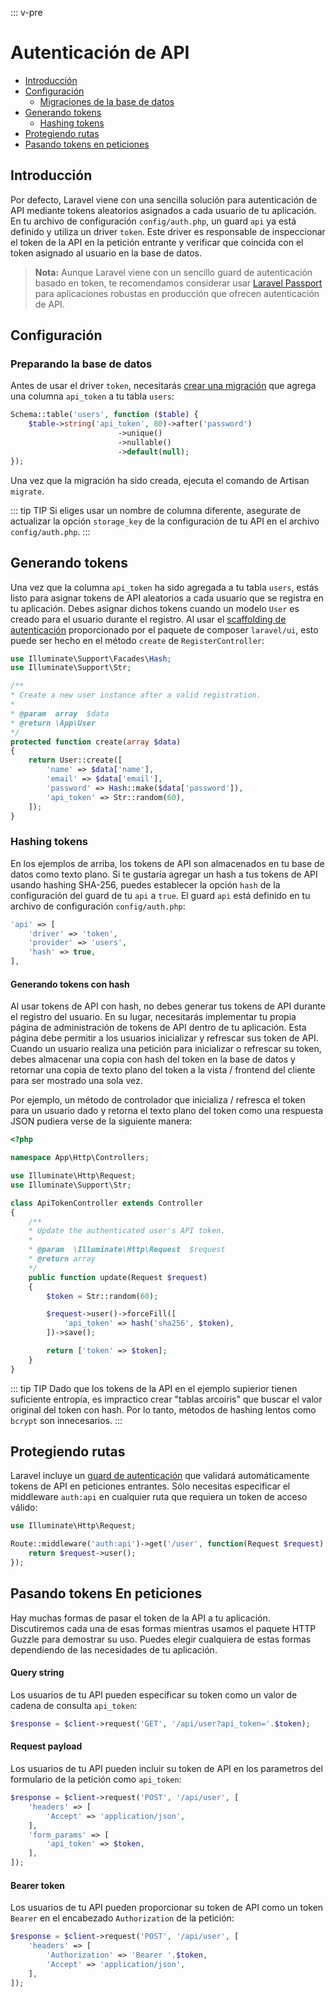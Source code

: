 ::: v-pre

# Autenticación de API

- [Introducción](#introduction)
- [Configuración](#configuration)
    - [Migraciones de la base de datos](#database-preparation)
- [Generando tokens](#generating-tokens)
    - [Hashing tokens](#hashing-tokens)
- [Protegiendo rutas](#protecting-routes)
- [Pasando tokens en peticiones](#passing-tokens-in-requests)

<a name="introduction"></a>
## Introducción

Por defecto, Laravel viene con una sencilla solución para autenticación de API mediante tokens aleatorios asignados a cada usuario de tu aplicación. En tu archivo de configuración `config/auth.php`, un guard `api` ya está definido y utiliza un driver `token`. Este driver es responsable de inspeccionar el token de la API en la petición entrante y verificar que coincida con el token asignado al usuario en la base de datos.

> **Nota:** Aunque Laravel viene con un sencillo guard de autenticación basado en token, te recomendamos considerar usar [Laravel Passport](/passport.html) para aplicaciones robustas en producción que ofrecen autenticación de API.

<a name="configuration"></a>
## Configuración

<a name="database-preparation"></a>
### Preparando la base de datos

Antes de usar el driver `token`, necesitarás [crear una migración](/migrations.html) que agrega una columna `api_token` a tu tabla `users`:

```php
Schema::table('users', function ($table) {
    $table->string('api_token', 80)->after('password')
                        ->unique()
                        ->nullable()
                        ->default(null);
});
```

Una vez que la migración ha sido creada, ejecuta el comando de Artisan `migrate`.

::: tip TIP
Si eliges usar un nombre de columna diferente, asegurate de actualizar la opción `storage_key` de la configuración de tu API en el archivo `config/auth.php`.
:::

<a name="generating-tokens"></a>
## Generando tokens

Una vez que la columna `api_token` ha sido agregada a tu tabla `users`, estás listo para asignar tokens de API aleatorios a cada usuario que se registra en tu aplicación. Debes asignar dichos tokens cuando un modelo `User` es creado para el usuario durante el registro. Al usar el [scaffolding de autenticación](/authentication.html#authentication-quickstart) proporcionado por el paquete de composer `laravel/ui`, esto puede ser hecho en el método `create` de `RegisterController`:

```php
use Illuminate\Support\Facades\Hash;
use Illuminate\Support\Str;

/**
* Create a new user instance after a valid registration.
*
* @param  array  $data
* @return \App\User
*/
protected function create(array $data)
{
    return User::create([
        'name' => $data['name'],
        'email' => $data['email'],
        'password' => Hash::make($data['password']),
        'api_token' => Str::random(60),
    ]);
}
```

<a name="hashing-tokens"></a>
### Hashing tokens

En los ejemplos de arriba, los tokens de API son almacenados en tu base de datos como texto plano. Si te gustaría agregar un hash a tus tokens de API usando hashing SHA-256, puedes establecer la opción `hash` de la configuración del guard de tu `api` a `true`. El guard `api` está definido en tu archivo de configuración `config/auth.php`:

```php
'api' => [
    'driver' => 'token',
    'provider' => 'users',
    'hash' => true,
],
```

#### Generando tokens con hash

Al usar tokens de API con hash, no debes generar tus tokens de API durante el registro del usuario. En su lugar, necesitarás implementar tu propia página de administración de tokens de API dentro de tu aplicación. Esta página debe permitir a los usuarios inicializar y refrescar sus token de API. Cuando un usuario realiza una petición para inicializar o refrescar su token, debes almacenar una copia con hash del token en la base de datos y retornar una copia de texto plano del token a la vista / frontend del cliente para ser mostrado una sola vez.

Por ejemplo, un método de controlador que inicializa / refresca el token para un usuario dado y retorna el texto plano del token como una respuesta JSON pudiera verse de la siguiente manera:

```php
<?php

namespace App\Http\Controllers;

use Illuminate\Http\Request;
use Illuminate\Support\Str;

class ApiTokenController extends Controller
{
    /**
    * Update the authenticated user's API token.
    *
    * @param  \Illuminate\Http\Request  $request
    * @return array
    */
    public function update(Request $request)
    {
        $token = Str::random(60);

        $request->user()->forceFill([
            'api_token' => hash('sha256', $token),
        ])->save();

        return ['token' => $token];
    }
}
```

::: tip TIP
Dado que los tokens de la API en el ejemplo supierior tienen suficiente entropía, es impractico crear "tablas arcoiris" que buscar el valor original del token con hash. Por lo tanto, métodos de hashing lentos como `bcrypt` son innecesarios. 
:::

<a name="protecting-routes"></a>
## Protegiendo rutas

Laravel incluye un [guard de autenticación](/authentication.html#adding-custom-guards) que validará automáticamente tokens de API en peticiones entrantes. Sólo necesitas especificar el middleware `auth:api` en cualquier ruta que requiera un token de acceso válido:

```php
use Illuminate\Http\Request;

Route::middleware('auth:api')->get('/user', function(Request $request) {
    return $request->user();
});
```

<a name="passing-tokens-in-requests"></a>
## Pasando tokens En peticiones

Hay muchas formas de pasar el token de la API a tu aplicación. Discutiremos cada una de esas formas mientras usamos el paquete HTTP Guzzle para demostrar su uso. Puedes elegir cualquiera de estas formas dependiendo de las necesidades de tu aplicación.

#### Query string

Los usuarios de tu API pueden especificar su token como un valor de cadena de consulta `api_token`:

```php
$response = $client->request('GET', '/api/user?api_token='.$token);
```

#### Request payload

Los usuarios de tu API pueden incluir su token de API en los parametros del formulario de la petición como `api_token`: 

```php
$response = $client->request('POST', '/api/user', [
    'headers' => [
        'Accept' => 'application/json',
    ],
    'form_params' => [
        'api_token' => $token,
    ],
]);
```

#### Bearer token

Los usuarios de tu API pueden proporcionar su token de API como un token `Bearer` en el encabezado `Authorization` de la petición:

```php
$response = $client->request('POST', '/api/user', [
    'headers' => [
        'Authorization' => 'Bearer '.$token,
        'Accept' => 'application/json',
    ],
]);
```